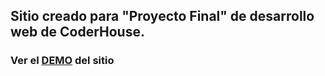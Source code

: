 ## Sitio creado para "Proyecto Final" de desarrollo web de CoderHouse.
### Ver el [DEMO](https://gerson-gutierrez.github.io/Gerson-Bikes7/) del sitio